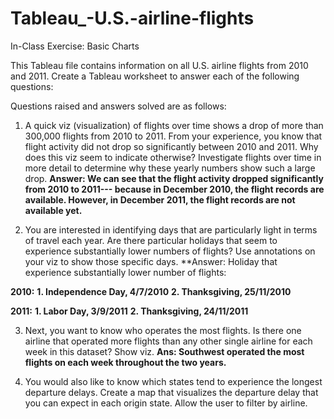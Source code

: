 # Tableau_-U.S.-airline-flights

In-Class Exercise: Basic Charts

This Tableau file contains information on all U.S. airline flights from 2010 and 2011. Create a
Tableau worksheet to answer each of the following questions:

Questions raised and answers solved are as follows:

1. A quick viz (visualization) of flights over time shows a drop of more than 300,000 flights from 2010 to 2011. From your experience, you know that flight activity did not drop so significantly between 2010 and 2011. Why does this viz seem to indicate otherwise? Investigate flights over time in more detail to determine why these yearly numbers show such a large drop.
**Answer: We can see that the flight activity dropped significantly from 2010 to 2011--- because in December 2010, the flight records are available. However, in December 2011, the flight records are not available yet.**

2. You are interested in identifying days that are particularly light in terms of travel each year. Are there particular holidays that seem to experience substantially lower numbers of flights? Use annotations on your viz to show those specific days. 
**Answer: 
Holiday that experience substantially lower number of flights:

**2010:**
**1. Independence Day, 4/7/2010**
**2. Thanksgiving, 25/11/2010**

**2011:**
**1. Labor Day, 3/9/2011**
**2. Thanksgiving, 24/11/2011**

3. Next, you want to know who operates the most flights. Is there one airline that operated more flights than any other single airline for each week in this dataset? Show viz. 
**Ans: Southwest operated the most flights on each week throughout the two years.**

4. You would also like to know which states tend to experience the longest departure delays. Create a map that visualizes the departure delay that you can expect in each origin state. Allow the user to filter by airline. 

